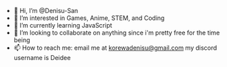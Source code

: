 - 👋 Hi, I’m @Denisu-San
- 👀 I’m interested in Games, Anime, STEM, and Coding
- 🌱 I’m currently learning JavaScript
- 💞️ I’m looking to collaborate on anything since i'm pretty free for the time being
- 📫 How to reach me:
       email me at korewadenisu@gmail.com
       my discord username is Deidee


  
<!---
Denisu-San/Denisu-San is a ✨ special ✨ repository because its `README.md` (this file) appears on your GitHub profile.
You can click the Preview link to take a look at your changes.
--->
